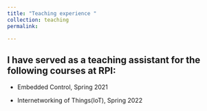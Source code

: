 ```yaml
---
title: "Teaching experience "
collection: teaching
permalink: 

---
```


## I have served as a teaching assistant for the following courses at RPI:


* Embedded Control, Spring 2021


* Internetworking of Things(IoT), Spring 2022



